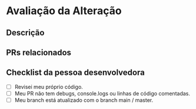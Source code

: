 # Avaliação da Alteração

## Descrição

## PRs relacionados

## Checklist da pessoa desenvolvedora

- [ ] Revisei meu próprio código.
- [ ] Meu PR não tem debugs, console.logs ou linhas de código comentadas.
- [ ] Meu branch está atualizado com o branch main / master.